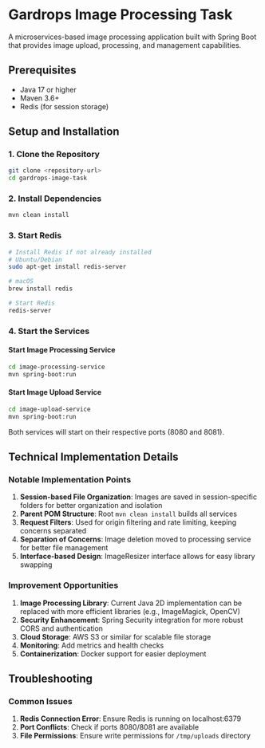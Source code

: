 # Gardrops Image Processing Task

A microservices-based image processing application built with Spring Boot that provides image upload, processing, and management capabilities.

## Prerequisites

- Java 17 or higher
- Maven 3.6+
- Redis (for session storage)

## Setup and Installation

### 1. Clone the Repository
```bash
git clone <repository-url>
cd gardrops-image-task
```

### 2. Install Dependencies
```bash
mvn clean install
```

### 3. Start Redis
```bash
# Install Redis if not already installed
# Ubuntu/Debian
sudo apt-get install redis-server

# macOS
brew install redis

# Start Redis
redis-server
```

### 4. Start the Services

#### Start Image Processing Service
```bash
cd image-processing-service
mvn spring-boot:run
```

#### Start Image Upload Service
```bash
cd image-upload-service
mvn spring-boot:run
```

Both services will start on their respective ports (8080 and 8081).

## Technical Implementation Details

### Notable Implementation Points

1. **Session-based File Organization**: Images are saved in session-specific folders for better organization and isolation
2. **Parent POM Structure**: Root `mvn clean install` builds all services
3. **Request Filters**: Used for origin filtering and rate limiting, keeping concerns separated
4. **Separation of Concerns**: Image deletion moved to processing service for better file management
5. **Interface-based Design**: ImageResizer interface allows for easy library swapping

### Improvement Opportunities

1. **Image Processing Library**: Current Java 2D implementation can be replaced with more efficient libraries (e.g., ImageMagick, OpenCV)
2. **Security Enhancement**: Spring Security integration for more robust CORS and authentication
3. **Cloud Storage**: AWS S3 or similar for scalable file storage
4. **Monitoring**: Add metrics and health checks
5. **Containerization**: Docker support for easier deployment

## Troubleshooting

### Common Issues

1. **Redis Connection Error**: Ensure Redis is running on localhost:6379
2. **Port Conflicts**: Check if ports 8080/8081 are available
3. **File Permissions**: Ensure write permissions for `/tmp/uploads` directory
